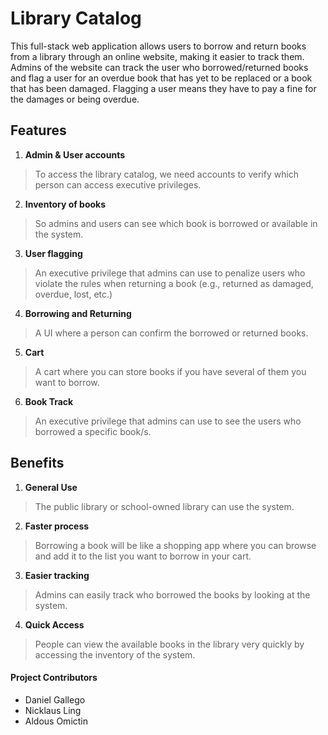 # Library Catalog
This full-stack web application allows users to borrow and return books from a library through an online website, making it easier to track them. Admins of the website can track the user who borrowed/returned books and flag a user for an overdue book that has yet to be replaced or a book that has been damaged. Flagging a user means they have to pay a fine for the damages or being overdue.

## Features
1. **Admin & User accounts**
> To access the library catalog, we need accounts to verify which person can access executive privileges.
2. **Inventory of books**
> So admins and users can see which book is borrowed or available in the system.
3. **User flagging**
> An executive privilege that admins can use to penalize users who violate the rules when returning a book (e.g., returned as damaged, overdue, lost, etc.)
4. **Borrowing and Returning**
> A UI where a person can confirm the borrowed or returned books.
5. **Cart**
> A cart where you can store books if you have several of them you want to borrow.
6. **Book Track**
> An executive privilege that admins can use to see the users who borrowed a specific book/s.

## Benefits
1. **General Use**
> The public library or school-owned library can use the system.
2. **Faster process**
> Borrowing a book will be like a shopping app where you can browse and add it to the list you want to borrow in your cart.
3. **Easier tracking**
> Admins can easily track who borrowed the books by looking at the system.
4. **Quick Access**
> People can view the available books in the library very quickly by accessing the inventory of the system.

#### Project Contributors
* Daniel Gallego
* Nicklaus Ling
* Aldous Omictin
